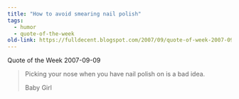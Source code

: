 ```yaml
---
title: "How to avoid smearing nail polish"
tags: 
  - humor	
  - quote-of-the-week
old-link: https://fulldecent.blogspot.com/2007/09/quote-of-week-2007-09-09.html
---
```


Quote of the Week 2007-09-09

> Picking your nose when you have nail polish on is a bad idea.
> 
> Baby Girl